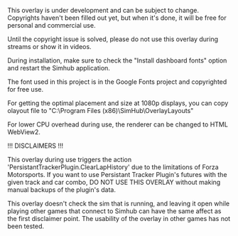 This overlay is under development and can be subject to change.
Copyrights haven't been filled out yet, but when it's done, it will be free for personal and commercial use.

Until the copyright issue is solved, please do not use this overlay during streams or show it in videos.

During installation, make sure to check the "Install dashboard fonts" option and restart the Simhub application.

The font used in this project is in the Google Fonts project and copyrighted for free use.

For getting the optimal placement and size at 1080p displays, you can copy olayout file to "C:\Program Files (x86)\SimHub\OverlayLayouts"

For lower CPU overhead during use, the renderer can be changed to HTML WebView2.

!!! DISCLAIMERS !!!

This overlay during use triggers the action 'PersistantTrackerPlugin.ClearLapHistory' due to the limitations of Forza Motorsports. If you want to use Persistant Tracker Plugin's futures with the given track and car combo, DO NOT USE THIS OVERLAY without making manual backups of the plugin's data.

This overlay doesn't check the sim that is running, and leaving it open while playing other games that connect to Simhub can have the same affect as the first disclaimer point. The usability of the overlay in other games has not been tested.